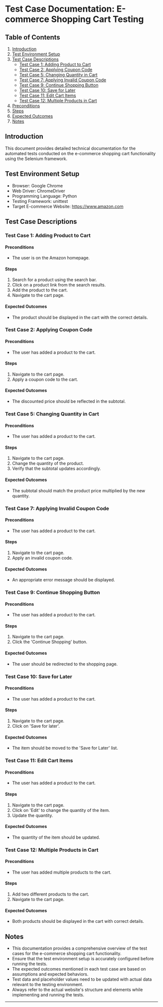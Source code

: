 # Test Case Documentation: E-commerce Shopping Cart Testing

## Table of Contents
1. [Introduction](#introduction)
2. [Test Environment Setup](#test-environment-setup)
3. [Test Case Descriptions](#test-case-descriptions)
    - [Test Case 1: Adding Product to Cart](#test-case-1-adding-product-to-cart)
    - [Test Case 2: Applying Coupon Code](#test-case-2-applying-coupon-code)
    - [Test Case 5: Changing Quantity in Cart](#test-case-5-changing-quantity-in-cart)
    - [Test Case 7: Applying Invalid Coupon Code](#test-case-7-applying-invalid-coupon-code)
    - [Test Case 9: Continue Shopping Button](#test-case-9-continue-shopping-button)
    - [Test Case 10: Save for Later](#test-case-10-save-for-later)
    - [Test Case 11: Edit Cart Items](#test-case-11-edit-cart-items)
    - [Test Case 12: Multiple Products in Cart](#test-case-12-multiple-products-in-cart)
4. [Preconditions](#preconditions)
5. [Steps](#steps)
6. [Expected Outcomes](#expected-outcomes)
7. [Notes](#notes)

## Introduction
This document provides detailed technical documentation for the automated tests conducted on the e-commerce shopping cart functionality using the Selenium framework.

## Test Environment Setup
- Browser: Google Chrome
- Web Driver: ChromeDriver
- Programming Language: Python
- Testing Framework: unittest
- Target E-commerce Website: https://www.amazon.com

## Test Case Descriptions

### Test Case 1: Adding Product to Cart
#### Preconditions
- The user is on the Amazon homepage.

#### Steps
1. Search for a product using the search bar.
2. Click on a product link from the search results.
3. Add the product to the cart.
4. Navigate to the cart page.

#### Expected Outcomes
- The product should be displayed in the cart with the correct details.

### Test Case 2: Applying Coupon Code
#### Preconditions
- The user has added a product to the cart.

#### Steps
1. Navigate to the cart page.
2. Apply a coupon code to the cart.

#### Expected Outcomes
- The discounted price should be reflected in the subtotal.

### Test Case 5: Changing Quantity in Cart
#### Preconditions
- The user has added a product to the cart.

#### Steps
1. Navigate to the cart page.
2. Change the quantity of the product.
3. Verify that the subtotal updates accordingly.

#### Expected Outcomes
- The subtotal should match the product price multiplied by the new quantity.

### Test Case 7: Applying Invalid Coupon Code
#### Preconditions
- The user has added a product to the cart.

#### Steps
1. Navigate to the cart page.
2. Apply an invalid coupon code.

#### Expected Outcomes
- An appropriate error message should be displayed.

### Test Case 9: Continue Shopping Button
#### Preconditions
- The user has added a product to the cart.

#### Steps
1. Navigate to the cart page.
2. Click the 'Continue Shopping' button.

#### Expected Outcomes
- The user should be redirected to the shopping page.

### Test Case 10: Save for Later
#### Preconditions
- The user has added a product to the cart.

#### Steps
1. Navigate to the cart page.
2. Click on 'Save for later'.

#### Expected Outcomes
- The item should be moved to the 'Save for Later' list.

### Test Case 11: Edit Cart Items
#### Preconditions
- The user has added a product to the cart.

#### Steps
1. Navigate to the cart page.
2. Click on 'Edit' to change the quantity of the item.
3. Update the quantity.

#### Expected Outcomes
- The quantity of the item should be updated.

### Test Case 12: Multiple Products in Cart
#### Preconditions
- The user has added multiple products to the cart.

#### Steps
1. Add two different products to the cart.
2. Navigate to the cart page.

#### Expected Outcomes
- Both products should be displayed in the cart with correct details.

## Notes
- This documentation provides a comprehensive overview of the test cases for the e-commerce shopping cart functionality.
- Ensure that the test environment setup is accurately configured before running the tests.
- The expected outcomes mentioned in each test case are based on assumptions and expected behaviors.
- Test data and placeholder values need to be updated with actual data relevant to the testing environment.
- Always refer to the actual website's structure and elements while implementing and running the tests.

---
